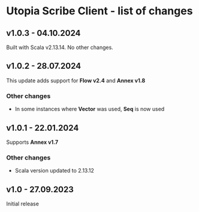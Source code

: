 # Utopia Scribe Client - list of changes

## v1.0.3 - 04.10.2024
Built with Scala v2.13.14. No other changes.

## v1.0.2 - 28.07.2024
This update adds support for **Flow v2.4** and **Annex v1.8**
### Other changes
- In some instances where **Vector** was used, **Seq** is now used

## v1.0.1 - 22.01.2024
Supports **Annex v1.7**
### Other changes
- Scala version updated to 2.13.12

## v1.0 - 27.09.2023
Initial release
